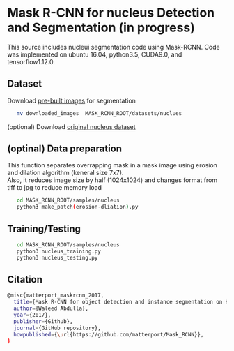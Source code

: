 # Mask R-CNN for nucleus Detection and Segmentation (in progress)

This source includes nucleui segmentation code using Mask-RCNN.
Code was implemented on ubuntu 16.04, python3.5, CUDA9.0, and tensorflow1.12.0.



## Dataset

Download [pre-built images](https://drive.google.com/file/d/1uF_hxZJZTh8eWSwYuCP8gMGQw3ZxYEwD/view?usp=sharing) for segmentation   
```bash
   mv downloaded_images  MASK_RCNN_ROOT/datasets/nuclues
```

(optional) Download [original nucleus dataset](http://andrewjanowczyk.com/wp-static/nuclei.tgz)


## (optinal) Data preparation
This function separates overrapping mask in a mask image using erosion and dilation algorithm (keneral size 7x7).   
Also, it reduces image size by half (1024x1024) and changes format from tiff to jpg to reduce memory load
```bash
   cd MASK_RCNN_ROOT/samples/nucleus
   python3 make_patch(erosion-dliation).py
```

## Training/Testing  
```bash
   cd MASK_RCNN_ROOT/samples/nucleus
   python3 nucleus_training.py
   python3 nucleus_testing.py
```

## Citation

```bash
@misc{matterport_maskrcnn_2017,
  title={Mask R-CNN for object detection and instance segmentation on Keras and TensorFlow},
  author={Waleed Abdulla},
  year={2017},
  publisher={Github},
  journal={GitHub repository},
  howpublished={\url{https://github.com/matterport/Mask_RCNN}},
}

```
